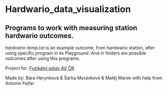 # Hardwario_data_visualization

## Programs to work with measuring station hardwario outcomes.

<i>hardvario-temp.txt</i> is an example outcome, from hardwario station, after using specific program in its Playground.
And in folders are possible outcomes after using this programs.

Project for: [Fyzikální ústav AV ČR](https://www.fzu.cz/domov)

Made by: Bára Herynková & Šárka Morávková & Matěj Marek with help from Antonín Fejfar
